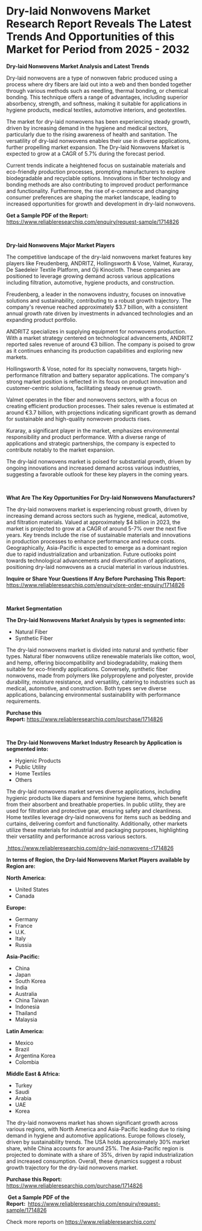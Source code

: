 <p><h1>Dry-laid Nonwovens Market Research Report Reveals The Latest Trends And Opportunities of this Market for Period from 2025 - 2032</h1></p><p><strong>Dry-laid Nonwovens Market Analysis and Latest Trends</strong></p>
<p><p>Dry-laid nonwovens are a type of nonwoven fabric produced using a process where dry fibers are laid out into a web and then bonded together through various methods such as needling, thermal bonding, or chemical bonding. This technique offers a range of advantages, including superior absorbency, strength, and softness, making it suitable for applications in hygiene products, medical textiles, automotive interiors, and geotextiles.</p><p>The market for dry-laid nonwovens has been experiencing steady growth, driven by increasing demand in the hygiene and medical sectors, particularly due to the rising awareness of health and sanitation. The versatility of dry-laid nonwovens enables their use in diverse applications, further propelling market expansion. The Dry-laid Nonwovens Market is expected to grow at a CAGR of 5.7% during the forecast period.</p><p>Current trends indicate a heightened focus on sustainable materials and eco-friendly production processes, prompting manufacturers to explore biodegradable and recyclable options. Innovations in fiber technology and bonding methods are also contributing to improved product performance and functionality. Furthermore, the rise of e-commerce and changing consumer preferences are shaping the market landscape, leading to increased opportunities for growth and development in dry-laid nonwovens.</p></p>
<p><strong>Get a Sample PDF of the Report:&nbsp;</strong> <a href="https://www.reliableresearchiq.com/enquiry/request-sample/1714826?utm_campaign=1837&utm_medium=2&utm_source=Github&utm_content=ia&utm_term=11012025&utm_id=dry-laid-nonwovens">https://www.reliableresearchiq.com/enquiry/request-sample/1714826</a></p>
<p>&nbsp;</p>
<p><strong>Dry-laid Nonwovens Major Market Players</strong></p>
<p><p>The competitive landscape of the dry-laid nonwovens market features key players like Freudenberg, ANDRITZ, Hollingsworth & Vose, Valmet, Kuraray, De Saedeleir Textile Platform, and Oji Kinocloth. These companies are positioned to leverage growing demand across various applications including filtration, automotive, hygiene products, and construction.</p><p>Freudenberg, a leader in the nonwovens industry, focuses on innovative solutions and sustainability, contributing to a robust growth trajectory. The company's revenue reached approximately $3.7 billion, with a consistent annual growth rate driven by investments in advanced technologies and an expanding product portfolio.</p><p>ANDRITZ specializes in supplying equipment for nonwovens production. With a market strategy centered on technological advancements, ANDRITZ reported sales revenue of around €3 billion. The company is poised to grow as it continues enhancing its production capabilities and exploring new markets.</p><p>Hollingsworth & Vose, noted for its specialty nonwovens, targets high-performance filtration and battery separator applications. The company's strong market position is reflected in its focus on product innovation and customer-centric solutions, facilitating steady revenue growth.</p><p>Valmet operates in the fiber and nonwovens sectors, with a focus on creating efficient production processes. Their sales revenue is estimated at around €3.7 billion, with projections indicating significant growth as demand for sustainable and high-quality nonwoven products rises.</p><p>Kuraray, a significant player in the market, emphasizes environmental responsibility and product performance. With a diverse range of applications and strategic partnerships, the company is expected to contribute notably to the market expansion.</p><p>The dry-laid nonwovens market is poised for substantial growth, driven by ongoing innovations and increased demand across various industries, suggesting a favorable outlook for these key players in the coming years.</p></p>
<p>&nbsp;</p>
<p><strong>What Are The Key Opportunities For Dry-laid Nonwovens Manufacturers?</strong></p>
<p><p>The dry-laid nonwovens market is experiencing robust growth, driven by increasing demand across sectors such as hygiene, medical, automotive, and filtration materials. Valued at approximately $4 billion in 2023, the market is projected to grow at a CAGR of around 5-7% over the next five years. Key trends include the rise of sustainable materials and innovations in production processes to enhance performance and reduce costs. Geographically, Asia-Pacific is expected to emerge as a dominant region due to rapid industrialization and urbanization. Future outlooks point towards technological advancements and diversification of applications, positioning dry-laid nonwovens as a crucial material in various industries.</p></p>
<p><strong>Inquire or Share Your Questions If Any Before Purchasing This Report:</strong> <a href="https://www.reliableresearchiq.com/enquiry/pre-order-enquiry/1714826?utm_campaign=1837&utm_medium=2&utm_source=Github&utm_content=ia&utm_term=11012025&utm_id=dry-laid-nonwovens">https://www.reliableresearchiq.com/enquiry/pre-order-enquiry/1714826</a></p>
<p>&nbsp;</p>
<p><strong>Market Segmentation</strong></p>
<p><strong>The Dry-laid Nonwovens Market Analysis by types is segmented into:</strong></p>
<p><ul><li>Natural Fiber</li><li>Synthetic Fiber</li></ul></p>
<p><p>The dry-laid nonwovens market is divided into natural and synthetic fiber types. Natural fiber nonwovens utilize renewable materials like cotton, wool, and hemp, offering biocompatibility and biodegradability, making them suitable for eco-friendly applications. Conversely, synthetic fiber nonwovens, made from polymers like polypropylene and polyester, provide durability, moisture resistance, and versatility, catering to industries such as medical, automotive, and construction. Both types serve diverse applications, balancing environmental sustainability with performance requirements.</p></p>
<p><strong>Purchase this Report:&nbsp;</strong><a href="https://www.reliableresearchiq.com/purchase/1714826?utm_campaign=1837&utm_medium=2&utm_source=Github&utm_content=ia&utm_term=11012025&utm_id=dry-laid-nonwovens">https://www.reliableresearchiq.com/purchase/1714826</a></p>
<p>&nbsp;</p>
<p><strong>The Dry-laid Nonwovens Market Industry Research by Application is segmented into:</strong></p>
<p><ul><li>Hygienic Products</li><li>Public Utility</li><li>Home Textiles</li><li>Others</li></ul></p>
<p><p>The dry-laid nonwovens market serves diverse applications, including hygienic products like diapers and feminine hygiene items, which benefit from their absorbent and breathable properties. In public utility, they are used for filtration and protective gear, ensuring safety and cleanliness. Home textiles leverage dry-laid nonwovens for items such as bedding and curtains, delivering comfort and functionality. Additionally, other markets utilize these materials for industrial and packaging purposes, highlighting their versatility and performance across various sectors.</p></p>
<p><a href="https://www.reliableresearchiq.com/dry-laid-nonwovens-r1714826?utm_campaign=1837&utm_medium=2&utm_source=Github&utm_content=ia&utm_term=11012025&utm_id=dry-laid-nonwovens">&nbsp;https://www.reliableresearchiq.com/dry-laid-nonwovens-r1714826</a></p>
<p><strong>In terms of Region, the Dry-laid Nonwovens Market Players available by Region are:</strong></p>
<p>
    <p> <strong> North America: </strong>
        <ul>
            <li>United States</li>
            <li>Canada</li>
        </ul>
        </p> 
    <p> <strong> Europe: </strong>
        <ul>
            <li>Germany</li>
            <li>France</li>
            <li>U.K.</li>
            <li>Italy</li>
            <li>Russia</li>
        </ul>
        </p> 
    <p> <strong> Asia-Pacific: </strong>
        <ul>
            <li>China</li>
            <li>Japan</li>
            <li>South Korea</li>
            <li>India</li>
            <li>Australia</li>
            <li>China Taiwan</li>
            <li>Indonesia</li>
            <li>Thailand</li>
            <li>Malaysia</li>
        </ul>
        </p> 
    <p> <strong> Latin America: </strong>
        <ul>
            <li>Mexico</li>
            <li>Brazil</li>
            <li>Argentina Korea</li>
            <li>Colombia</li>
        </ul>
        </p> 
    <p> <strong> Middle East & Africa: </strong>
        <ul>
            <li>Turkey</li>
            <li>Saudi</li>
            <li>Arabia</li>
            <li>UAE</li>
            <li>Korea</li>
        </ul>
    </p>
    </p>
<p><p>The dry-laid nonwovens market has shown significant growth across various regions, with North America and Asia-Pacific leading due to rising demand in hygiene and automotive applications. Europe follows closely, driven by sustainability trends. The USA holds approximately 30% market share, while China accounts for around 25%. The Asia-Pacific region is projected to dominate with a share of 35%, driven by rapid industrialization and increased consumption. Overall, these dynamics suggest a robust growth trajectory for the dry-laid nonwovens market.</p></p>
<p><strong>Purchase this Report: </strong><a href="https://www.reliableresearchiq.com/purchase/1714826?utm_campaign=1837&utm_medium=2&utm_source=Github&utm_content=ia&utm_term=11012025&utm_id=dry-laid-nonwovens">https://www.reliableresearchiq.com/purchase/1714826</a></p>
<p>&nbsp;<strong>Get a Sample PDF of the Report:&nbsp;&nbsp;</strong><a href="https://www.reliableresearchiq.com/enquiry/request-sample/1714826?utm_campaign=1837&utm_medium=2&utm_source=Github&utm_content=ia&utm_term=11012025&utm_id=dry-laid-nonwovens">https://www.reliableresearchiq.com/enquiry/request-sample/1714826</a></p>
<p><strong></strong></p>
<p>Check more reports on <a href="https://www.reliableresearchiq.com/?utm_campaign=1837&utm_medium=2&utm_source=Github&utm_content=ia&utm_term=11012025&utm_id=dry-laid-nonwovens">https://www.reliableresearchiq.com/</a></p>
